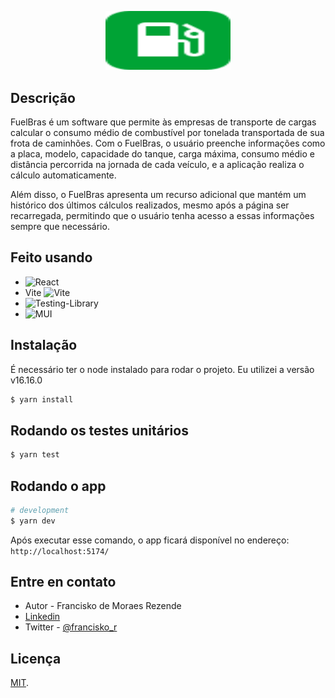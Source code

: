 <p align="center">
  <img src="public/favicon.svg" width="200"" height="94.12" alt="labCAR" />
</p>

## Descrição

FuelBras é um software que permite às empresas de transporte de cargas calcular o consumo médio de combustível por tonelada transportada de sua frota de caminhões. Com o FuelBras, o usuário preenche informações como a placa, modelo, capacidade do tanque, carga máxima, consumo médio e distância percorrida na jornada de cada veículo, e a aplicação realiza o cálculo automaticamente.

Além disso, o FuelBras apresenta um recurso adicional que mantém um histórico dos últimos cálculos realizados, mesmo após a página ser recarregada, permitindo que o usuário tenha acesso a essas informações sempre que necessário.

## Feito usando

- ![React](https://img.shields.io/badge/react-%2320232a.svg?style=for-the-badge&logo=react&logoColor=%2361DAFB)
- Vite ![Vite](https://img.shields.io/badge/vite-%23646CFF.svg?style=for-the-badge&logo=vite&logoColor=white)
- ![Testing-Library](https://img.shields.io/badge/-TestingLibrary-%23E33332?style=for-the-badge&logo=testing-library&logoColor=white)
- ![MUI](https://img.shields.io/badge/MUI-%230081CB.svg?style=for-the-badge&logo=mui&logoColor=white)

## Instalação

É necessário ter o node instalado para rodar o projeto. Eu utilizei a versão v16.16.0

```bash
$ yarn install
```

## Rodando os testes unitários

```bash
$ yarn test
```

## Rodando o app

```bash
# development
$ yarn dev
```

Após executar esse comando, o app ficará disponível no endereço: `http://localhost:5174/`

## Entre en contato

- Autor - Francisko de Moraes Rezende
- [Linkedin](https://linkedin.com/in/francisko-rezende)
- Twitter - [@francisko_r](https://twitter.com/francisko_r)

## Licença

[MIT](LICENSE).
